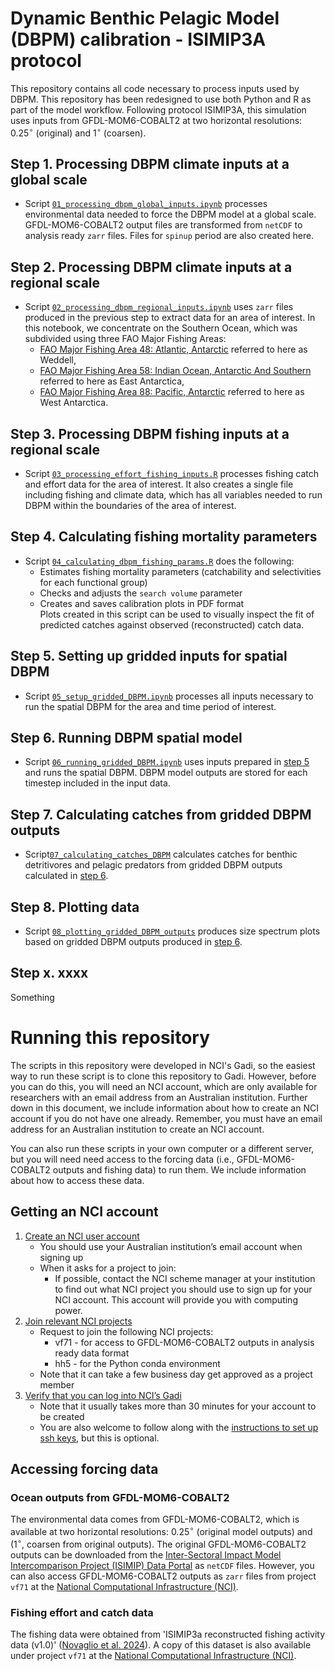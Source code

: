 # Dynamic Benthic Pelagic Model (DBPM) calibration - ISIMIP3A protocol
This repository contains all code necessary to process inputs used by DBPM. This repository has been redesigned to use both Python and R as part of the model workflow. Following protocol ISIMIP3A, this simulation uses inputs from GFDL-MOM6-COBALT2 at two horizontal resolutions: $0.25^{\circ}$ (original) and $1^{\circ}$ (coarsen).  
  
## Step 1. Processing DBPM climate inputs at a global scale
- Script [`01_processing_dbpm_global_inputs.ipynb`](new_workflow/01_processing_dbpm_global_inputs.ipynb) processes environmental data needed to force the DBPM model at a global scale. GFDL-MOM6-COBALT2 output files are transformed from `netCDF` to analysis ready `zarr` files. Files for `spinup` period are also created here.  
  
## Step 2. Processing DBPM climate inputs at a regional scale
- Script [`02_processing_dbpm_regional_inputs.ipynb`](new_features/new_workflow/02_processing_dbpm_regional_inputs.ipynb) uses `zarr` files produced in the previous step to extract data for an area of interest. In this notebook, we concentrate on the Southern Ocean, which was subdivided using three FAO Major Fishing Areas:
    - [FAO Major Fishing Area 48: Atlantic, Antarctic](https://www.fao.org/fishery/en/area/fao:48/en) referred to here as Weddell,  
    - [FAO Major Fishing Area 58: Indian Ocean, Antarctic And Southern](https://www.fao.org/fishery/en/area/fao:58/en) referred to here as East Antarctica,  
    - [FAO Major Fishing Area 88: Pacific, Antarctic](https://www.fao.org/fishery/en/area/fao:88/en) referred to here as West Antarctica.  

## Step 3. Processing DBPM fishing inputs at a regional scale
- Script [`03_processing_effort_fishing_inputs.R`](new_features/new_workflow/03_processing_effort_fishing_inputs.R) processes fishing catch and effort data for the area of interest. It also creates a single file including fishing and climate data, which has all variables needed to run DBPM within the boundaries of the area of interest.

## Step 4. Calculating fishing mortality parameters
- Script [`04_calculating_dbpm_fishing_params.R`](new_features/new_workflow/04_calculating_dbpm_fishing_params.R) does the following:  
    - Estimates fishing mortality parameters (catchability and selectivities for each functional group)  
    - Checks and adjusts the `search volume` parameter  
    - Creates and saves calibration plots in PDF format  
Plots created in this script can be used to visually inspect the fit of predicted catches against observed (reconstructed) catch data.

## Step 5. Setting up gridded inputs for spatial DBPM
- Script [`05_setup_gridded_DBPM.ipynb`](new_features/new_workflow/05_setup_gridded_DBPM.ipynb) processes all inputs necessary to run the spatial DBPM for the area and time period of interest.  

## Step 6. Running DBPM spatial model  
- Script [`06_running_gridded_DBPM.ipynb`](new_features/new_workflow/06_running_gridded_DBPM.ipynb) uses inputs prepared in [step 5](new_features/new_workflow/05_setup_gridded_DBPM.ipynb) and runs the spatial DBPM. DBPM model outputs are stored for each timestep included in the input data.  

## Step 7. Calculating catches from gridded DBPM outputs 
- Script[`07_calculating_catches_DBPM`](new_features/07_calculating_catches_DBPM.ipynb) calculates catches for benthic detritivores and pelagic predators from gridded DBPM outputs calculated in [step 6](new_features/new_workflow/06_running_gridded_DBPM.ipynb).

## Step 8. Plotting data
- Script [`08_plotting_gridded_DBPM_outputs`](new_features/08_plotting_gridded_DBPM_outputs.ipynb) produces size spectrum plots based on gridded DBPM outputs produced in [step 6](new_features/new_workflow/06_running_gridded_DBPM.ipynb).

## Step x. xxxx
Something
  
# Running this repository
The scripts in this repository were developed in NCI's Gadi, so the easiest way to run these script is to clone this repository to Gadi. However, before you can do this, you will need an NCI account, which are only available for researchers with an email address from an Australian institution. Further down in this document, we include information about how to create an NCI account if you do not have one already. Remember, you must have an email address for an Australian institution to create an NCI account.  
  
You can also run these scripts in your own computer or a different server, but you will need need access to the forcing data (i.e., GFDL-MOM6-COBALT2 outputs and fishing data) to run them. We include information about how to access these data.  
  
## Getting an NCI account
1. [Create an NCI user account](https://access-hive.org.au/getting_started/first_steps/#create-an-nci-user-account)  
      * You should use your Australian institution’s email account when signing up  
      * When it asks for a project to join:  
        * If possible, contact the NCI scheme manager at your institution to find out what NCI project you should use to sign up for your NCI account. This account will provide you with computing power.    
2. [Join relevant NCI projects](https://access-hive.org.au/getting_started/first_steps/#join-relevant-nci-projects)
      * Request to join the following NCI projects:  
        * vf71 - for access to GFDL-MOM6-COBALT2 outputs in analysis ready data format 
        * hh5 - for the Python conda environment   
      * Note that it can take a few business day get approved as a project member
3. [Verify that you can log into NCI’s Gadi](https://access-hive.org.au/getting_started/first_steps/#login-to-gadi)  
      * Note that it usually takes more than 30 minutes for your account to be created  
      * You are also welcome to follow along with the [instructions to set up ssh keys](https://access-hive.org.au/getting_started/first_steps/#automatic-login), but this is optional.  

## Accessing forcing data 
### Ocean outputs from GFDL-MOM6-COBALT2
The environmental data comes from GFDL-MOM6-COBALT2, which is available at two horizontal resolutions: $0.25^{\circ}$ (original model outputs) and ($1^{\circ}$, coarsen from original outputs). The original GFDL-MOM6-COBALT2 outputs can be downloaded from the [Inter-Sectoral Impact Model Intercomparison Project (ISIMIP) Data Portal](https://data.isimip.org/search/tree/ISIMIP3a/InputData/climate/ocean/gfdl-mom6-cobalt2/) as `netCDF` files. However, you can also access GFDL-MOM6-COBALT2 outputs as `zarr` files from project `vf71` at the [National Computational Infrastructure (NCI)](https://nci.org.au/).  
  
### Fishing effort and catch data
The fishing data were obtained from 'ISIMIP3a reconstructed fishing activity data (v1.0)' ([Novaglio et al. 2024](https://data.isimip.org/10.48364/ISIMIP.240282)). A copy of this dataset is also available under project `vf71` at the [National Computational Infrastructure (NCI)](https://nci.org.au/).  

